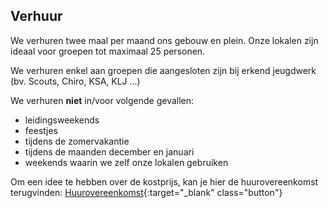 ## Verhuur
We verhuren twee maal per maand ons gebouw en plein. Onze lokalen zijn ideaal voor groepen tot maximaal 25 personen.

We verhuren enkel aan groepen die aangesloten zijn bij erkend jeugdwerk (bv. Scouts, Chiro, KSA, KLJ ...)

We verhuren **niet** in/voor volgende gevallen:
- leidingsweekends
- feestjes
- tijdens de zomervakantie
- tijdens de maanden december en januari
- weekends waarin we zelf onze lokalen gebruiken

Om een idee te hebben over de kostprijs, kan je hier de huurovereenkomst terugvinden:
[Huurovereenkomst](/assets/huurovereenkomst.pdf){:target="_blank" class="button"}
